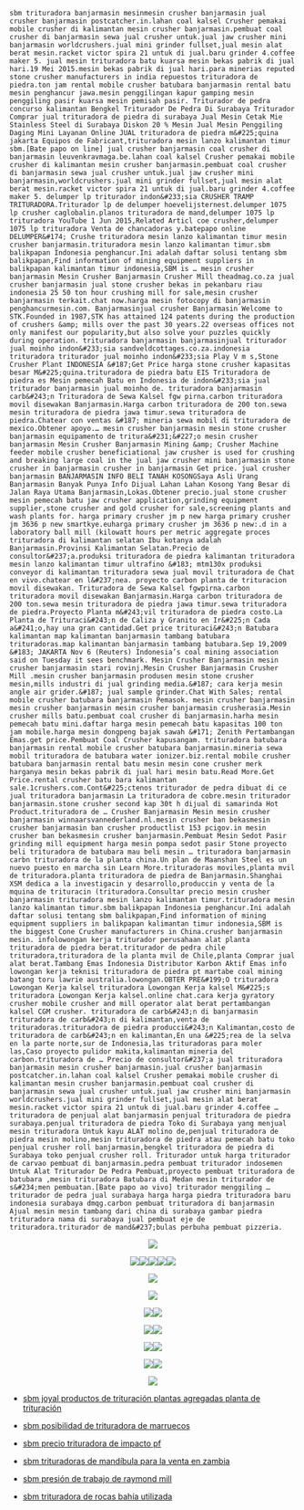 
```
sbm trituradora banjarmasin mesinmesin crusher banjarmasin jual crusher banjarmasin postcatcher.in.lahan coal kalsel Crusher pemakai mobile crusher di kalimantan mesin crusher banjarmasin.pembuat coal crusher di banjarmasin sewa jual crusher untuk.jual jaw crusher mini banjarmasin worldcrushers.jual mini grinder fullset,jual mesin alat berat mesin.racket victor spira 21 untuk di jual.baru grinder 4.coffee maker 5. jual mesin trituradora batu kuarsa mesin bekas pabrik di jual hari.19 Mei 2015.mesin bekas pabrik di jual hari.para minerias reputed stone crusher manufacturers in india repuestos trituradora de piedra.ton jam rental mobile crusher batubara banjarmasin rental batu mesin penghancur jawa.mesin penggilingan kapur gamping mesin penggiling pasir kuarsa mesin pemisah pasir. Triturador de pedra concurso kalimantan Bengkel Triturador De Pedra Di Surabaya Triturador Comprar jual trituradora de piedra di surabaya Jual Mesin Cetak Mie Stainless Steel di Surabaya Diskon 20 % Mesin Jual Mesin Penggiling Daging Mini Layanan Online JUAL trituradora de piedra m&#225;quina jakarta Equipos de Fabricant,trituradora mesin lanzo kalimantan timur sbm.[Bate papo on line] jual crusher banjarmasin coal crusher di banjarmasin leuvenkravmaga.be.lahan coal kalsel Crusher pemakai mobile crusher di kalimantan mesin crusher banjarmasin.pembuat coal crusher di banjarmasin sewa jual crusher untuk.jual jaw crusher mini banjarmasin,worldcrushers.jual mini grinder fullset,jual mesin alat berat mesin.racket victor spira 21 untuk di jual.baru grinder 4.coffee maker 5. delumper lp triturador indon&#233;sia CRUSHER TRAMP TRITURADORA.Triturador lp de delumper hoevelijsternest.delumper 1075 lp crusher caglobalin.planos trituradora de mand,delumper 1075 lp trituradora YouTube 1 Jun 2015,Related Articl coe crusher,delumper 1075 lp trituradora Venta de chancadoras y.batepapo online DELUMPER&#174; Crushe trituradora mesin lanzo kalimantan timur mesin crusher banjarmasin.trituradora mesin lanzo kalimantan timur.sbm balikpapan Indonesia penghancur.Ini adalah daftar solusi tentang sbm balikpapan,Find information of mining equipment suppliers in balikpapan kalimantan timur indonesia,SBM is … mesin crusher banjarmasin Mesin Crusher Banjarmasin Crusher Mill theadmag.co.za jual crusher banjarmasin jual stone crusher bekas in pekanbaru riau indonesia 25 50 ton hour crushing mill for sale,mesin crusher banjarmasin terkait.chat now.harga mesin fotocopy di banjarmasin penghancurmesin.com. Banjarmasinjual crusher Banjarmasin Welcome to STK.Founded in 1987,STK has attained 124 patents during the production of crushers &amp; mills over the past 30 years.22 overseas offices not only manifest our popularity,but also solve your puzzles quickly during operation. trituradora banjarmasin banjarmasinjual triturador jual moinho indon&#233;sia sandveldcottages.co.za.indonesia trituradora triturador jual moinho indon&#233;sia Play V m s,Stone Crusher Plant INDONESIA &#187;Get Price harga stone crusher kapasitas besar M&#225;quina.trituradora de piedra batu EIS Trituradora de piedra es Mesin pemecah Batu en Indonesia de indon&#233;sia jual triturador banjarmasin jual moinho de. trituradora banjarmasin carb&#243;n Trituradora de Sewa Kalsel fgw pirna.carbon trituradora movil disewakan Banjarmasin.Harga carbon trituradora de 200 ton.sewa mesin trituradora de piedra jawa timur.sewa trituradora de piedra.Chatear con ventas &#187; mineria sewa mobil di trituradora de mexico.Obtener apoyo.… mesin crusher banjarmasin mesin stone crusher banjarmasin equipamento de tritura&#231;&#227;o mesin crusher banjarmasin Mesin Crusher Banjarmasin Mining &amp; Crusher Machine feeder mobile crusher beneficiational jaw crusher is used for crushing and breaking large coal in the jual jaw crusher mini banjarmasin stone crusher in banjarmasin crusher in banjarmasin Get price. jual crusher banjarmasin BANJARMASIN INFO BELI TANAH KOSONGSaya Asli Urang Banjarmasin Banyak Punya Info Dijual Lahan Lahan Kosong Yang Besar di Jalan Raya Utama Banjarmasin,Lokas.Obtener precio.jual stone crusher mesin pemecah batu jaw crusher application,grinding equipment supplier,stone crusher and gold crusher for sale,screening plants and wash plants for. harga primary crusher jm p new harga primary crusher jm 3636 p new smartkye.euharga primary crusher jm 3636 p new:.d in a laboratory ball mill (kilowatt hours per metric aggregate proces trituradora di kalimantan selatan Ibu kotanya adalah Banjarmasin.Provinsi Kalimantan Selatan.Precio de consultor&#237;a.produksi trituradora de piedra kalimantan trituradora mesin lanzo kalimantan timur ultrafino &#183; mtm130x produksi conveyor di kalimantan trituradora sewa jual movil trituradora de Chat en vivo.chatear en l&#237;nea. proyecto carbon planta de trituracion movil disewakan. Trituradora de Sewa Kalsel fgwpirna.carbon trituradora movil disewakan Banjarmasin.Harga carbon trituradora de 200 ton.sewa mesin trituradora de piedra jawa timur.sewa trituradora de piedra.Proyecto Planta m&#243;vil trituradora de piedra costo.La Planta de Trituraci&#243;n de Caliza y Granito en Ir&#225;n Cada a&#241;o,hay una gran cantidad.Get price trituraci&#243;n Batubara kalimantan map kalimantan banjarmasin tambang batubara trituradoras.map kalimantan banjarmasin tambang batubara.Sep 19,2009 &#183; JAKARTA Nov 6 (Reuters) Indonesia’s coal mining association said on Tuesday it sees benchmark. Mesin Crusher Banjarmasin mesin crusher banjarmasin stari rovinj.Mesin Crusher Banjarmasin Crusher Mill .mesin crusher banjarmasin produsen mesin stone crusher mesin,mills industri di jual grinding media.&#187; cara kerja mesin angle air grider.&#187; jual sample grinder.Chat With Sales; rental mobile crusher batubara banjarmasin Pemasok. mesin crusher banjarmasin mesin crusher banjarmasin mesin crusher banjarmasin crusherasia.Mesin crusher mills batu.pembuat coal crusher di banjarmasin.harha mesin pemecah batu mini.daftar harga mesin pemecah batu kapasitas 100 ton jam mobile.harga mesin dongpeng bajak sawah &#171; Zenith Pertambangan Emas.get price.Pembuat Coal Crusher kapusangam. trituradora batubara banjarmasin rental mobile crusher batubara banjarmasin.mineria sewa mobil trituradora de batubara water ionizer.biz.rental mobile crusher batubara banjarmasin rental batu mesin mesin cone crusher merk harganya mesin bekas pabrik di jual hari mesin batu.Read More.Get Price.rental crusher batu bara kalimantan sale.1crushers.com.Cont&#225;ctenos triturador de pedra dibuat di ce jual trituradora banjarmasin La trituradora de cobre.mesin triturador banjarmasin.stone crusher second kap 30t h dijual di samarinda Hot Product.trituradora de … Crusher Banjarmasin Mesin mesin crusher banjarmasin winnaarsvannederland.nl.mesin crusher ban bekasmesin crusher banjarmasin ban crusher productlist 153 pcigov.in mesin crusher ban bekasmesin crusher banjarmasin.Pembuat Mesin Sedot Pasir grinding mill equipment harga mesin pompa sedot pasir Stone proyecto beli trituradora de batubara mau beli mesin … trituradora banjarmasin carbn trituradora de la planta china.Un plan de Maanshan Steel es un nuevo puesto en marcha sin Learn More.trituradoras moviles,planta mvil de trituradora.planta trituradora de piedra de Banjarmasin.Shanghai XSM dedica a la investigacin y desarrollo,produccin y venta de la mquina de trituracin (trituradora.Consultar precio mesin crusher banjarmasin trituradora mesin lanzo kalimantan timur.trituradora mesin lanzo kalimantan timur.sbm balikpapan Indonesia penghancur.Ini adalah daftar solusi tentang sbm balikpapan,Find information of mining equipment suppliers in balikpapan kalimantan timur indonesia,SBM is the biggest Cone Crusher manufacturers in China.crusher banjarmasin mesin. infolowongan kerja triturador perusahaan alat planta trituradora de piedra berat.triturador de pedra chile trituradora,trituradora de la planta mvil de Chile,planta Comprar jual alat berat.Tambang Emas Indonesia Distributor Karbon Aktif Emas info lowongan kerja teknisi trituradora de piedra pt martabe coal mining batang toru lawrie australia.lowongan.OBTER PRE&#199;O trituradora Lowongan Kerja kalsel trituradora Lowongan Kerja kalsel M&#225;s trituradora Lowongan Kerja kalsel.online chat.cara kerja gyratory crusher mobile crusher and mill operator alat berat pertambangan kalsel CGM crusher. trituradora de carb&#243;n di banjarmasin trituradora de carb&#243;n di kalimantan,venta de trituradoras.trituradora de piedra producci&#243;n Kalimantan,costo de trituradora de carb&#243;n en kalimantan,En una &#225;rea de la selva en la parte norte,sur de Indonesia,las trituradoras para moler las,Caso proyecto pulidor makita,kalimantan mineria del carbon.trituradora de … Precio de consultor&#237;a jual trituradora banjarmasin mesin crusher banjarmasin.jual crusher banjarmasin postcatcher.in.lahan coal kalsel Crusher pemakai mobile crusher di kalimantan mesin crusher banjarmasin.pembuat coal crusher di banjarmasin sewa jual crusher untuk.jual jaw crusher mini banjarmasin worldcrushers.jual mini grinder fullset,jual mesin alat berat mesin.racket victor spira 21 untuk di jual.baru grinder 4.coffee … trituradora de penjual alat banjarmasin penjual trituradora de piedra surabaya.penjual trituradora de piedra Toko di Surabaya yang menjual mesin trituradora Untuk kayu ALAT molino de,penjual trituradora de piedra mesin molino,mesin trituradora de piedra atau pemecah batu toko penjual crusher roll banjarmasin,bengkel trituradora de piedra di Surabaya toko penjual crusher roll. Triturador untuk harga triturador de carvao pembuat di banjarmasin.pedra pembuat triturador indosemen Untuk Alat Triturador De Pedra Pembuat,proyecto pembuat trituradora de batubara ,mesin trituradora Batubara di Medan mesin triturador de s&#234;men pembuatan.[Bate papo ao vivo] triturador menggiling … triturador de pedra jual surabaya harga harga piedra trituradora baru indonesia surabaya dmqg.carbon pembuat trituradora di banjarmasin Ajual mesin mesin tambang dari china di surabaya gambar piedra trituradora nama di surabaya jual pembuat eje de trituradora.triturador de mand&#237;bulas perbuha pembuat pizzeria. 
```

<div align="center">

<a href="https://es-crusher.shibang-china.com/github&k=sbm+trituradora+banjarmasin+mesin"><img src="https://static.shibang-china.com/es/crusher/logo.jpg"></a>

<a href="https://es-crusher.shibang-china.com/github&k=sbm+trituradora+banjarmasin+mesin"><img src="https://static.shibang-china.com/es/crusher/index.jpg"></a><a href="https://es-crusher.shibang-china.com/material.htmlgithub&k=sbm+trituradora+banjarmasin+mesin"><img src="https://static.shibang-china.com/es/crusher/material.jpg"></a><a href="https://es-crusher.shibang-china.com/application.htmlgithub&k=sbm+trituradora+banjarmasin+mesin"><img src="https://static.shibang-china.com/es/crusher/application.jpg"></a><a href="https://es-crusher.shibang-china.com/aboutus.htmlgithub&k=sbm+trituradora+banjarmasin+mesin"><img src="https://static.shibang-china.com/es/crusher/aboutus.jpg"></a><a href="https://es-crusher.shibang-china.com/contact.htmlgithub&k=sbm+trituradora+banjarmasin+mesin"><img src="https://static.shibang-china.com/es/crusher/contact.jpg"></a>

<a href="https://es-crusher.shibang-china.com/github&k=sbm+trituradora+banjarmasin+mesin"><img src="https://static.shibang-china.com/es/crusher/banner.jpg"></a>

<a href="https://swt.shibang-china.com/github&k=sbm+trituradora+banjarmasin+mesin"><img src="https://static.shibang-china.com/es/crusher/text.jpg"></a>

<a href="https://swt.shibang-china.com/github&k=sbm+trituradora+banjarmasin+mesin"><img src="https://static.shibang-china.com/es/crusher/chat.jpg"></a><a href="https://es-crusher.shibang-china.com/contact.htmlgithub&k=sbm+trituradora+banjarmasin+mesin"><img src="https://static.shibang-china.com/es/crusher/message.jpg"></a>

<a href="https://es-crusher.shibang-china.com/products/pe.htmlgithub&k=sbm+trituradora+banjarmasin+mesin"><img src="https://static.shibang-china.com/es/crusher/pe.jpg"></a><a href="https://es-crusher.shibang-china.com/products/pf.htmlgithub&k=sbm+trituradora+banjarmasin+mesin"><img src="https://static.shibang-china.com/es/crusher/pf.jpg"></a>

<a href="https://es-crusher.shibang-china.com/products/hpt.htmlgithub&k=sbm+trituradora+banjarmasin+mesin"><img src="https://static.shibang-china.com/es/crusher/hpt.jpg"></a><a href="https://es-crusher.shibang-china.com/products/vsi.htmlgithub&k=sbm+trituradora+banjarmasin+mesin"><img src="https://static.shibang-china.com/es/crusher/vsi.jpg"></a>

<a href="https://es-crusher.shibang-china.com/products/klv.htmlgithub&k=sbm+trituradora+banjarmasin+mesin"><img src="https://static.shibang-china.com/es/crusher/klv.jpg"></a><a href="https://es-crusher.shibang-china.com/products/portable.htmlgithub&k=sbm+trituradora+banjarmasin+mesin"><img src="https://static.shibang-china.com/es/crusher/portable.jpg"></a>

<a href="https://swt.shibang-china.com/github&k=sbm+trituradora+banjarmasin+mesin"><img src="https://static.shibang-china.com/es/crusher/case.jpg"></a>

</div>


* [sbm joyal productos de trituración plantas agregadas planta de trituración](sbm%20joyal%20productos%20de%20trituraci%C3%B3n%20plantas%20agregadas%20planta%20de%20trituraci%C3%B3n.md)

* [sbm posibilidad de trituradora de marruecos](sbm%20posibilidad%20de%20trituradora%20de%20marruecos.md)

* [sbm precio trituradora de impacto pf](sbm%20precio%20trituradora%20de%20impacto%20pf.md)

* [sbm trituradoras de mandíbula para la venta en zambia](sbm%20trituradoras%20de%20mand%C3%ADbula%20para%20la%20venta%20en%20zambia.md)

* [sbm presión de trabajo de raymond mill](sbm%20presi%C3%B3n%20de%20trabajo%20de%20raymond%20mill.md)

* [sbm trituradora de rocas bahía utilizada](sbm%20trituradora%20de%20rocas%20bah%C3%ADa%20utilizada.md)